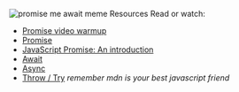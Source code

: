 ![promise me await meme](https://s3.amazonaws.com/alx-intranet.hbtn.io/uploads/medias/2019/12/75862d67ca51a042003c.jpeg?X-Amz-Algorithm=AWS4-HMAC-SHA256&X-Amz-Credential=AKIARDDGGGOUSBVO6H7D%2F20240723%2Fus-east-1%2Fs3%2Faws4_request&X-Amz-Date=20240723T051145Z&X-Amz-Expires=86400&X-Amz-SignedHeaders=host&X-Amz-Signature=5919897958ba5bbc0d3bc98eaba1d7670e2a354a3fdd53f2d71967b539a89365)
Resources
Read or watch:

- [Promise video warmup](https://youtu.be/DHvZLI7Db8E?feature=shared)
- [Promise](https://intranet.alxswe.com/rltoken/j_0FTFbkTg42JMcAbNPOVQ)
- [JavaScript Promise: An introduction](https://intranet.alxswe.com/rltoken/2Q2LzNFokcUwpA2u3FKG6Q)
- [Await](https://intranet.alxswe.com/rltoken/UXb3S2PMBe-SLJ55isMcow)
- [Async](https://intranet.alxswe.com/rltoken/_K0C7pgEjwaIzU9RpwCb8g)
- [Throw / Try](https://intranet.alxswe.com/rltoken/UTjDgvKk5l892Xslh0vqcQ)
*remember mdn is your best javascript friend*


